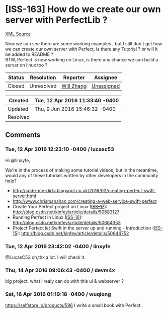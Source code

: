 # [ISS-163] How do we create our own server with PerfectLib ?

[XML Source](../xml/ISS-163.xml)
<p><p>Now we can see there are some working examples , but I still don't get how we can create our own server with Perfect, is there any Tutorial ? or will it be added to README ? <br/>
BTW, Perfect is now working on Linux, is there any chance we can build a server on linux too ?</p></p>





Status|Resolution|Reporter|Assignee
------|----------|--------|--------
Closed|Unresolved|[Will Zhang](linxyfe)|[Unassigned]($-1)





Created|Tue, 12 Apr 2016 11:33:40 -0400
-------|--------------
Updated|Thu, 9 Jun 2016 15:46:32 -0400
Resolved|


## Comments




### Tue, 12 Apr 2016 12:23:10 -0400 / lucasc53 

<p><p>Hi @linxyfe,</p>

<p>We're in the process of making some tutorial videos, but in the meantime, would any of these tutorials written by other developers in the community help?</p>

<ul class="alternate" type="square">
	<li><a href="http://code-me-dirty.blogspot.co.uk/2016/02/creating-perfect-swift-server.html" class="external-link" rel="nofollow">http://code-me-dirty.blogspot.co.uk/2016/02/creating-perfect-swift-server.html</a></li>
	<li><a href="http://www.chrismanahan.com/creating-a-web-service-swift-perfect" class="external-link" rel="nofollow">http://www.chrismanahan.com/creating-a-web-service-swift-perfect</a></li>
	<li>Create Your Perfect project on Linux (<a href="http://jira.perfect.org:8080/browse/ISS-17" title="Rows returned as array of strings" class="issue-link" data-issue-key="ISS-17"><del>ISS-17</del></a>): <a href="http://blog.csdn.net/kinfey/article/details/50683127" class="external-link" rel="nofollow">http://blog.csdn.net/kinfey/article/details/50683127</a></li>
	<li>Running Perfect in Linux (<a href="http://jira.perfect.org:8080/browse/ISS-16" title="Fix issue ISS-15: Infinite loop on connect()" class="issue-link" data-issue-key="ISS-16">ISS-16</a>): <a href="http://blog.csdn.net/kinfey/article/details/50664353" class="external-link" rel="nofollow">http://blog.csdn.net/kinfey/article/details/50664353</a></li>
	<li>Project Perfect let Swift in the server up and running - Introduction (<a href="http://jira.perfect.org:8080/browse/ISS-15" title="Infinite loop when calling connect()" class="issue-link" data-issue-key="ISS-15">ISS-15</a>): <a href="http://blog.csdn.net/kinfey/article/details/50644752" class="external-link" rel="nofollow">http://blog.csdn.net/kinfey/article/details/50644752</a></li>
</ul>
</p>


### Tue, 12 Apr 2016 23:42:02 -0400 / linxyfe 

<p><p>@LucasC53 oh,thx a lot. I will check it.</p></p>


### Thu, 14 Apr 2016 09:06:43 -0400 / devm4x 

<p><p>big project. what i realy can do with this ui &amp; webserver ?</p></p>


### Sat, 16 Apr 2016 01:19:18 -0400 / wuqiong 

<p><p><a href="https://selfstore.io/products/596" class="external-link" rel="nofollow">https://selfstore.io/products/596</a>  I write a small book with Perfect.</p></p>


